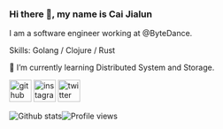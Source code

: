### Hi there 👋, my name is Cai Jialun
I am a software engineer working at @ByteDance.

Skills: Golang / Clojure / Rust

🌱 I’m currently learning Distributed System and Storage. 

[<img src='https://cdn.jsdelivr.net/npm/simple-icons@3.0.1/icons/github.svg' alt='github' height='40'>](https://github.com/luncj)  [<img src='https://cdn.jsdelivr.net/npm/simple-icons@3.0.1/icons/instagram.svg' alt='instagram' height='40'>](https://www.instagram.com/jialun.tsai/)  [<img src='https://cdn.jsdelivr.net/npm/simple-icons@3.0.1/icons/twitter.svg' alt='twitter' height='40'>](https://twitter.com/JialunTsai)  

![Github stats](https://github-readme-stats.vercel.app/api?username=luncj&show_icons=true)![Profile views](https://gpvc.arturio.dev/luncj)  
